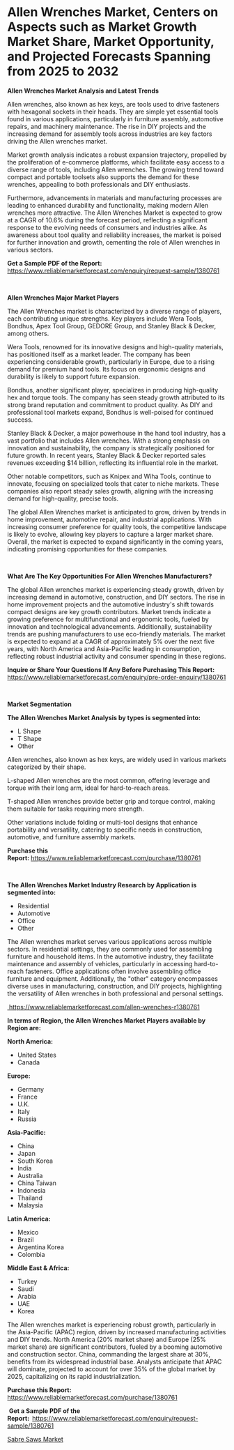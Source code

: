 <p><h1>Allen Wrenches Market, Centers on Aspects such as Market Growth Market Share, Market Opportunity, and Projected Forecasts Spanning from 2025 to 2032</h1></p><p><strong>Allen Wrenches Market Analysis and Latest Trends</strong></p>
<p><p>Allen wrenches, also known as hex keys, are tools used to drive fasteners with hexagonal sockets in their heads. They are simple yet essential tools found in various applications, particularly in furniture assembly, automotive repairs, and machinery maintenance. The rise in DIY projects and the increasing demand for assembly tools across industries are key factors driving the Allen wrenches market.</p><p>Market growth analysis indicates a robust expansion trajectory, propelled by the proliferation of e-commerce platforms, which facilitate easy access to a diverse range of tools, including Allen wrenches. The growing trend toward compact and portable toolsets also supports the demand for these wrenches, appealing to both professionals and DIY enthusiasts.</p><p>Furthermore, advancements in materials and manufacturing processes are leading to enhanced durability and functionality, making modern Allen wrenches more attractive. The Allen Wrenches Market is expected to grow at a CAGR of 10.6% during the forecast period, reflecting a significant response to the evolving needs of consumers and industries alike. As awareness about tool quality and reliability increases, the market is poised for further innovation and growth, cementing the role of Allen wrenches in various sectors.</p></p>
<p><strong>Get a Sample PDF of the Report:&nbsp;</strong> <a href="https://www.reliablemarketforecast.com/enquiry/request-sample/1380761?utm_campaign=1170&utm_medium=2&utm_source=Github&utm_content=ia&utm_term=21022025&utm_id=allen-wrenches">https://www.reliablemarketforecast.com/enquiry/request-sample/1380761</a></p>
<p>&nbsp;</p>
<p><strong>Allen Wrenches Major Market Players</strong></p>
<p><p>The Allen Wrenches market is characterized by a diverse range of players, each contributing unique strengths. Key players include Wera Tools, Bondhus, Apex Tool Group, GEDORE Group, and Stanley Black & Decker, among others. </p><p>Wera Tools, renowned for its innovative designs and high-quality materials, has positioned itself as a market leader. The company has been experiencing considerable growth, particularly in Europe, due to a rising demand for premium hand tools. Its focus on ergonomic designs and durability is likely to support future expansion.</p><p>Bondhus, another significant player, specializes in producing high-quality hex and torque tools. The company has seen steady growth attributed to its strong brand reputation and commitment to product quality. As DIY and professional tool markets expand, Bondhus is well-poised for continued success.</p><p>Stanley Black & Decker, a major powerhouse in the hand tool industry, has a vast portfolio that includes Allen wrenches. With a strong emphasis on innovation and sustainability, the company is strategically positioned for future growth. In recent years, Stanley Black & Decker reported sales revenues exceeding $14 billion, reflecting its influential role in the market.</p><p>Other notable competitors, such as Knipex and Wiha Tools, continue to innovate, focusing on specialized tools that cater to niche markets. These companies also report steady sales growth, aligning with the increasing demand for high-quality, precise tools.</p><p>The global Allen Wrenches market is anticipated to grow, driven by trends in home improvement, automotive repair, and industrial applications. With increasing consumer preference for quality tools, the competitive landscape is likely to evolve, allowing key players to capture a larger market share. Overall, the market is expected to expand significantly in the coming years, indicating promising opportunities for these companies.</p></p>
<p>&nbsp;</p>
<p><strong>What Are The Key Opportunities For Allen Wrenches Manufacturers?</strong></p>
<p><p>The global Allen wrenches market is experiencing steady growth, driven by increasing demand in automotive, construction, and DIY sectors. The rise in home improvement projects and the automotive industry's shift towards compact designs are key growth contributors. Market trends indicate a growing preference for multifunctional and ergonomic tools, fueled by innovation and technological advancements. Additionally, sustainability trends are pushing manufacturers to use eco-friendly materials. The market is expected to expand at a CAGR of approximately 5% over the next five years, with North America and Asia-Pacific leading in consumption, reflecting robust industrial activity and consumer spending in these regions.</p></p>
<p><strong>Inquire or Share Your Questions If Any Before Purchasing This Report:</strong> <a href="https://www.reliablemarketforecast.com/enquiry/pre-order-enquiry/1380761?utm_campaign=1170&utm_medium=2&utm_source=Github&utm_content=ia&utm_term=21022025&utm_id=allen-wrenches">https://www.reliablemarketforecast.com/enquiry/pre-order-enquiry/1380761</a></p>
<p>&nbsp;</p>
<p><strong>Market Segmentation</strong></p>
<p><strong>The Allen Wrenches Market Analysis by types is segmented into:</strong></p>
<p><ul><li>L Shape</li><li>T Shape</li><li>Other</li></ul></p>
<p><p>Allen wrenches, also known as hex keys, are widely used in various markets categorized by their shape. </p><p>L-shaped Allen wrenches are the most common, offering leverage and torque with their long arm, ideal for hard-to-reach areas. </p><p>T-shaped Allen wrenches provide better grip and torque control, making them suitable for tasks requiring more strength. </p><p>Other variations include folding or multi-tool designs that enhance portability and versatility, catering to specific needs in construction, automotive, and furniture assembly markets.</p></p>
<p><strong>Purchase this Report:&nbsp;</strong><a href="https://www.reliablemarketforecast.com/purchase/1380761?utm_campaign=1170&utm_medium=2&utm_source=Github&utm_content=ia&utm_term=21022025&utm_id=allen-wrenches">https://www.reliablemarketforecast.com/purchase/1380761</a></p>
<p>&nbsp;</p>
<p><strong>The Allen Wrenches Market Industry Research by Application is segmented into:</strong></p>
<p><ul><li>Residential</li><li>Automotive</li><li>Office</li><li>Other</li></ul></p>
<p><p>The Allen wrenches market serves various applications across multiple sectors. In residential settings, they are commonly used for assembling furniture and household items. In the automotive industry, they facilitate maintenance and assembly of vehicles, particularly in accessing hard-to-reach fasteners. Office applications often involve assembling office furniture and equipment. Additionally, the "other" category encompasses diverse uses in manufacturing, construction, and DIY projects, highlighting the versatility of Allen wrenches in both professional and personal settings.</p></p>
<p><a href="https://www.reliablemarketforecast.com/allen-wrenches-r1380761?utm_campaign=1170&utm_medium=2&utm_source=Github&utm_content=ia&utm_term=21022025&utm_id=allen-wrenches">&nbsp;https://www.reliablemarketforecast.com/allen-wrenches-r1380761</a></p>
<p><strong>In terms of Region, the Allen Wrenches Market Players available by Region are:</strong></p>
<p>
    <p> <strong> North America: </strong>
        <ul>
            <li>United States</li>
            <li>Canada</li>
        </ul>
        </p> 
    <p> <strong> Europe: </strong>
        <ul>
            <li>Germany</li>
            <li>France</li>
            <li>U.K.</li>
            <li>Italy</li>
            <li>Russia</li>
        </ul>
        </p> 
    <p> <strong> Asia-Pacific: </strong>
        <ul>
            <li>China</li>
            <li>Japan</li>
            <li>South Korea</li>
            <li>India</li>
            <li>Australia</li>
            <li>China Taiwan</li>
            <li>Indonesia</li>
            <li>Thailand</li>
            <li>Malaysia</li>
        </ul>
        </p> 
    <p> <strong> Latin America: </strong>
        <ul>
            <li>Mexico</li>
            <li>Brazil</li>
            <li>Argentina Korea</li>
            <li>Colombia</li>
        </ul>
        </p> 
    <p> <strong> Middle East & Africa: </strong>
        <ul>
            <li>Turkey</li>
            <li>Saudi</li>
            <li>Arabia</li>
            <li>UAE</li>
            <li>Korea</li>
        </ul>
    </p>
    </p>
<p><p>The Allen wrenches market is experiencing robust growth, particularly in the Asia-Pacific (APAC) region, driven by increased manufacturing activities and DIY trends. North America (20% market share) and Europe (25% market share) are significant contributors, fueled by a booming automotive and construction sector. China, commanding the largest share at 30%, benefits from its widespread industrial base. Analysts anticipate that APAC will dominate, projected to account for over 35% of the global market by 2025, capitalizing on its rapid industrialization.</p></p>
<p><strong>Purchase this Report: </strong><a href="https://www.reliablemarketforecast.com/purchase/1380761?utm_campaign=1170&utm_medium=2&utm_source=Github&utm_content=ia&utm_term=21022025&utm_id=allen-wrenches">https://www.reliablemarketforecast.com/purchase/1380761</a></p>
<p>&nbsp;<strong>Get a Sample PDF of the Report:&nbsp;&nbsp;</strong><a href="https://www.reliablemarketforecast.com/enquiry/request-sample/1380761?utm_campaign=1170&utm_medium=2&utm_source=Github&utm_content=ia&utm_term=21022025&utm_id=allen-wrenches">https://www.reliablemarketforecast.com/enquiry/request-sample/1380761</a></p>
<p><strong></strong></p>
<p><p><a href="https://github.com/sofayahoo2023/Market-Research-Report-List-7/blob/main/sabre-saws-market.md?utm_campaign=1170&utm_medium=2&utm_source=Github&utm_content=ia&utm_term=21022025&utm_id=allen-wrenches">Sabre Saws Market</a></p></p>